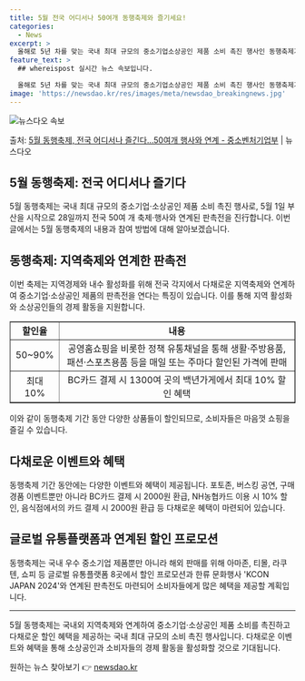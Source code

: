 ```yaml
---
title: 5월 전국 어디서나 50여개 동행축제와 즐기세요!
categories:
  - News
excerpt: >
  올해로 5년 차를 맞는 국내 최대 규모의 중소기업소상공인 제품 소비 촉진 행사인 동행축제가 열린다. 다음 달…
feature_text: >
  ## whereispost 실시간 뉴스 속보입니다.

  올해로 5년 차를 맞는 국내 최대 규모의 중소기업소상공인 제품 소비 촉진 행사인 동행축제가 열린다. 다음 달…
image: 'https://newsdao.kr/res/images/meta/newsdao_breakingnews.jpg'
---
```


![뉴스다오 속보](https://newsdao.kr/res/images/meta/newsdao_breakingnews.jpg)

<p>출처: <a href="https://newsdao.kr/3668" rel="dofollow">5월 동행축제, 전국 어디서나 즐긴다…50여개 행사와 연계 - 중소벤처기업부</a> | 뉴스다오</p>

<h2 data-ke-size="size26">5월 동행축제: 전국 어디서나 즐기다</h2>
<p data-ke-size="size16">5월 동행축제는 국내 최대 규모의 중소기업·소상공인 제품 소비 촉진 행사로, 5월 1일 부산을 시작으로 28일까지 전국 50여 개 축제·행사와 연계된 판촉전을 진行합니다. 이번 글에서는 5월 동행축제의 내용과 참여 방법에 대해 알아보겠습니다.</p>

<h2 data-ke-size="size24">동행축제: 지역축제와 연계한 판촉전</h2>
<p data-ke-size="size16">이번 축제는 지역경제와 내수 활성화를 위해 전국 각지에서 다채로운 지역축제와 연계하여 중소기업·소상공인 제품의 판촉전을 연다는 특징이 있습니다. 이를 통해 지역 활성화와 소상공인들의 경제 활동을 지원합니다.</p>

<table style="width: 100%;" border="1">
<tbody>
<tr>
<td style="text-align: center; height: 17px;"><b>할인율</b></td>
<td style="text-align: center; height: 17px;"><b>내용</b></td>
</tr>
<tr>
<td style="text-align: center; height: 17px;">50~90%</td>
<td style="text-align: center; height: 17px;">공영홈쇼핑을 비롯한 정책 유통채널을 통해 생활·주방용품, 패션·스포츠용품 등을 매일 또는 주마다 할인된 가격에 판매</td>
</tr>
<tr>
<td style="text-align: center; height: 17px;">최대 10%</td>
<td style="text-align: center; height: 17px;">BC카드 결제 시 1300여 곳의 백년가게에서 최대 10% 할인 혜택</td>
</tr>
</tbody>
</table>

<p data-ke-size="size16">이와 같이 동행축제 기간 동안 다양한 상품들이 할인되므로, 소비자들은 마음껏 쇼핑을 즐길 수 있습니다.</p>

<h2 data-ke-size="size24">다채로운 이벤트와 혜택</h2>
<p data-ke-size="size16">동행축제 기간 동안에는 다양한 이벤트와 혜택이 제공됩니다. 포토존, 버스킹 공연, 구매 경품 이벤트뿐만 아니라 BC카드 결제 시 2000원 환급, NH농협카드 이용 시 10% 할인, 음식점에서의 카드 결제 시 2000원 환급 등 다채로운 혜택이 마련되어 있습니다.</p>

<h2 data-ke-size="size24">글로벌 유통플랫폼과 연계된 할인 프로모션</h2>
<p data-ke-size="size16">동행축제는 국내 우수 중소기업 제품뿐만 아니라 해외 판매를 위해 아마존, 티몰, 라쿠텐, 쇼피 등 글로벌 유통플랫폼 8곳에서 할인 프로모션과 한류 문화행사 'KCON JAPAN 2024'와 연계된 판촉전도 마련되어 소비자들에게 많은 혜택을 제공할 계획입니다.</p>

<hr>

<p data-ke-size="size16">5월 동행축제는 국내외 지역축제와 연계하여 중소기업·소상공인 제품 소비를 촉진하고 다채로운 할인 혜택을 제공하는 국내 최대 규모의 소비 촉진 행사입니다. 다채로운 이벤트와 혜택을 통해 소상공인과 소비자들의 경제 활동을 활성화할 것으로 기대됩니다.</p> 

원하는 뉴스 찾아보기 👉 <a href="https://newsdao.kr" rel="dofollow">newsdao.kr</a>


